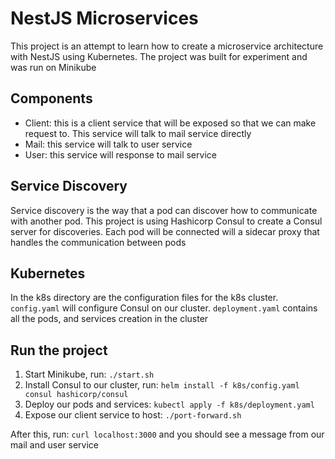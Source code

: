 # NestJS Microservices

This project is an attempt to learn how to create a microservice architecture with NestJS using Kubernetes. The project was built for experiment and was run on Minikube

## Components

- Client: this is a client service that will be exposed so that we can make request to. This service will talk to mail service directly
- Mail: this service will talk to user service
- User: this service will response to mail service

## Service Discovery

Service discovery is the way that a pod can discover how to communicate with another pod. This project is using Hashicorp Consul to create a Consul server for discoveries. Each pod will be connected will a sidecar proxy that handles the communication between pods

## Kubernetes

In the k8s directory are the configuration files for the k8s cluster. `config.yaml` will configure Consul on our cluster. `deployment.yaml` contains all the pods, and services creation in the cluster

## Run the project

1. Start Minikube, run: `./start.sh`
2. Install Consul to our cluster, run: `helm install -f k8s/config.yaml consul hashicorp/consul`
3. Deploy our pods and services: `kubectl apply -f k8s/deployment.yaml`
4. Expose our client service to host: `./port-forward.sh`

After this, run: `curl localhost:3000` and you should see a message from our mail and user service
